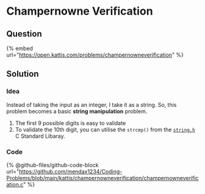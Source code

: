 # Champernowne Verification

## Question

{% embed url="https://open.kattis.com/problems/champernowneverification" %}

## Solution

### Idea

Instead of taking the input as an integer, I take it as a string. So, this problem becomes a basic **string manipulation** problem.

1. The first 9 possible digits is easy to validate
2. To validate the 10th digit, you can utilise the `strcmp()` from the [`string.h`](../../baisc-knowledge/c/library.md#string.h) C Standard Libaray.

### Code

{% @github-files/github-code-block url="https://github.com/mendax1234/Coding-Problems/blob/main/kattis/champernowneverification/champernowneverification.c" %}
